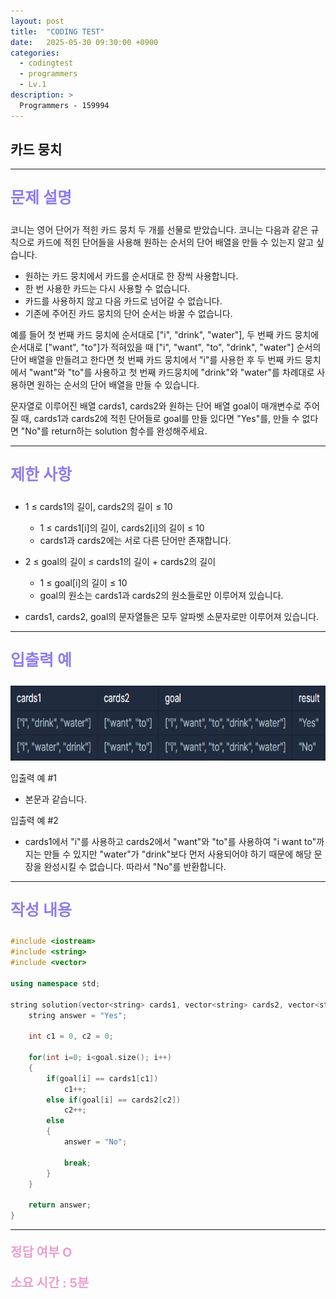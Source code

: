 ```yaml
---
layout: post
title:  "CODING TEST"
date:   2025-05-30 09:30:00 +0900
categories:
  - codingtest
  - programmers
  - Lv.1
description: >
  Programmers - 159994
---
```

## 카드 뭉치

---

<p style = "color:#8f7cee; font-size:25px; font-weight:bold">
문제 설명
</p>

코니는 영어 단어가 적힌 카드 뭉치 두 개를 선물로 받았습니다. 코니는 다음과 같은 규칙으로 카드에 적힌 단어들을 사용해 원하는 순서의 단어 배열을 만들 수 있는지 알고 싶습니다.

- 원하는 카드 뭉치에서 카드를 순서대로 한 장씩 사용합니다.
- 한 번 사용한 카드는 다시 사용할 수 없습니다.
- 카드를 사용하지 않고 다음 카드로 넘어갈 수 없습니다.
- 기존에 주어진 카드 뭉치의 단어 순서는 바꿀 수 없습니다.

예를 들어 첫 번째 카드 뭉치에 순서대로 ["i", "drink", "water"], 두 번째 카드 뭉치에 순서대로 ["want", "to"]가 적혀있을 때 ["i", "want", "to", "drink", "water"] 순서의 단어 배열을 만들려고 한다면 첫 번째 카드 뭉치에서 "i"를 사용한 후 두 번째 카드 뭉치에서 "want"와 "to"를 사용하고 첫 번째 카드뭉치에 "drink"와 "water"를 차례대로 사용하면 원하는 순서의 단어 배열을 만들 수 있습니다.

문자열로 이루어진 배열 cards1, cards2와 원하는 단어 배열 goal이 매개변수로 주어질 때, cards1과 cards2에 적힌 단어들로 goal를 만들 있다면 "Yes"를, 만들 수 없다면 "No"를 return하는 solution 함수를 완성해주세요.

---

<p style = "color:#8f7cee; font-size:25px; font-weight:bold">
제한 사항
</p>

- 1 ≤ cards1의 길이, cards2의 길이 ≤ 10
    - 1 ≤ cards1[i]의 길이, cards2[i]의 길이 ≤ 10
    - cards1과 cards2에는 서로 다른 단어만 존재합니다.

- 2 ≤ goal의 길이 ≤ cards1의 길이 + cards2의 길이
    - 1 ≤ goal[i]의 길이 ≤ 10
    - goal의 원소는 cards1과 cards2의 원소들로만 이루어져 있습니다.

- cards1, cards2, goal의 문자열들은 모두 알파벳 소문자로만 이루어져 있습니다.

---

<p style = "color:#8f7cee; font-size:25px; font-weight:bold">
입출력 예
</p>

<img src = "/assets/img/codingtest/159994.png" width = "700" height = "120">

입출력 예 #1
- 본문과 같습니다.

입출력 예 #2
- cards1에서 "i"를 사용하고 cards2에서 "want"와 "to"를 사용하여 "i want to"까지는 만들 수 있지만 "water"가 "drink"보다 먼저 사용되어야 하기 때문에 해당 문장을 완성시킬 수 없습니다. 따라서 "No"를 반환합니다.

---

<p style = "color:#8f7cee; font-size:25px; font-weight:bold">
작성 내용
</p>

```C++
#include <iostream>
#include <string>
#include <vector>

using namespace std;

string solution(vector<string> cards1, vector<string> cards2, vector<string> goal) {
    string answer = "Yes";
    
    int c1 = 0, c2 = 0;
    
    for(int i=0; i<goal.size(); i++)
    {
        if(goal[i] == cards1[c1])
            c1++;
        else if(goal[i] == cards2[c2])
            c2++;
        else
        {
            answer = "No";
            
            break;
        }
    }
    
    return answer;
}
```

---

<p style = "color:#ed9ece; font-size:20px; font-weight:bold">
정답 여부 O
</p>

<p style = "color:#ed9ece; font-size:20px; font-weight:bold">
소요 시간 : 5분 
</p>
